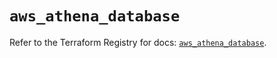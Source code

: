 # `aws_athena_database`

Refer to the Terraform Registry for docs: [`aws_athena_database`](https://registry.terraform.io/providers/hashicorp/aws/5.72.0/docs/resources/athena_database).
